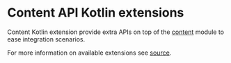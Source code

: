 # Content API Kotlin extensions

Content Kotlin extension provide extra APIs on top of the [content](../content/) module to ease integration scenarios.

For more information on available extensions see [source](src/main/kotlin/com/alfresco/content/apis/).
